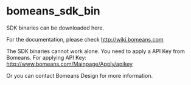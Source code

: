 # bomeans_sdk_bin

SDK binaries can be downloaded here.

For the documentation, please check http://wiki.bomeans.com

The SDK binaries cannot work alone. You need to apply a API Key from Bomeans. For applying API Key: http://www.bomeans.com/Mainpage/Apply/apikey

Or you can contact Bomeans Design for more information.
